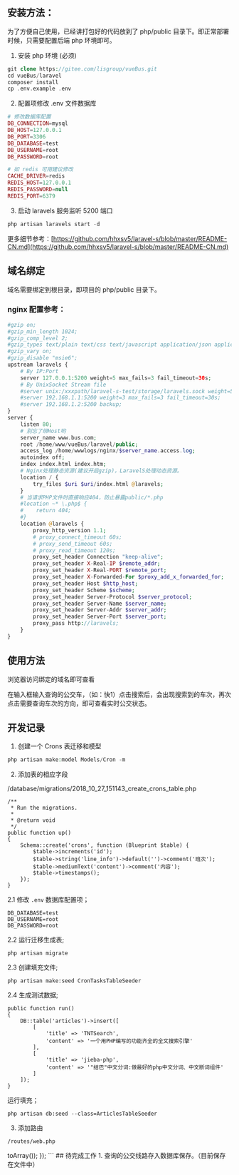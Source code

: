 ## 安装方法：
为了方便自己使用，已经讲打包好的代码放到了 php/public 目录下。即正常部署时候，只需要配置后端 php 环境即可。

1. 安装 php 环境 (必须)
```php
git clone https://gitee.com/lisgroup/vueBus.git
cd vueBus/laravel
composer install
cp .env.example .env
```

2. 配置项修改 .env 文件数据库
```php
# 修改数据库配置
DB_CONNECTION=mysql
DB_HOST=127.0.0.1
DB_PORT=3306
DB_DATABASE=test
DB_USERNAME=root
DB_PASSWORD=root

# 如 redis 可用建议修改
CACHE_DRIVER=redis
REDIS_HOST=127.0.0.1
REDIS_PASSWORD=null
REDIS_PORT=6379
```

3. 启动 laravels 服务监听 5200 端口
```php
php artisan laravels start -d
```
更多细节参考：[https://github.com/hhxsv5/laravel-s/blob/master/README-CN.md](https://github.com/hhxsv5/laravel-s/blob/master/README-CN.md)

## 域名绑定
域名需要绑定到根目录，即项目的 php/public 目录下。

### nginx 配置参考：
```php
#gzip on;
#gzip_min_length 1024;
#gzip_comp_level 2;
#gzip_types text/plain text/css text/javascript application/json application/javascript application/x-javascript application/xml application/x-httpd-php image/jpeg image/gif image/png font/ttf font/otf image/svg+xml;
#gzip_vary on;
#gzip_disable "msie6";
upstream laravels {
    # By IP:Port
    server 127.0.0.1:5200 weight=5 max_fails=3 fail_timeout=30s;
    # By UnixSocket Stream file
    #server unix:/xxxpath/laravel-s-test/storage/laravels.sock weight=5 max_fails=3 fail_timeout=30s;
    #server 192.168.1.1:5200 weight=3 max_fails=3 fail_timeout=30s;
    #server 192.168.1.2:5200 backup;
}
server {
    listen 80;
    # 别忘了绑Host哟
    server_name www.bus.com;
    root /home/www/vueBus/laravel/public;
    access_log /home/wwwlogs/nginx/$server_name.access.log;
    autoindex off;
    index index.html index.htm;
    # Nginx处理静态资源(建议开启gzip)，LaravelS处理动态资源。
    location / {
        try_files $uri $uri/index.html @laravels;
    }
    # 当请求PHP文件时直接响应404，防止暴露public/*.php
    #location ~* \.php$ {
    #    return 404;
    #}
    location @laravels {
        proxy_http_version 1.1;
        # proxy_connect_timeout 60s;
        # proxy_send_timeout 60s;
        # proxy_read_timeout 120s;
        proxy_set_header Connection "keep-alive";
        proxy_set_header X-Real-IP $remote_addr;
        proxy_set_header X-Real-PORT $remote_port;
        proxy_set_header X-Forwarded-For $proxy_add_x_forwarded_for;
        proxy_set_header Host $http_host;
        proxy_set_header Scheme $scheme;
        proxy_set_header Server-Protocol $server_protocol;
        proxy_set_header Server-Name $server_name;
        proxy_set_header Server-Addr $server_addr;
        proxy_set_header Server-Port $server_port;
        proxy_pass http://laravels;
    }
}
```


## 使用方法
浏览器访问绑定的域名即可查看

在输入框输入查询的公交车，（如：快1）点击搜索后，会出现搜索到的车次，再次点击需要查询车次的方向，即可查看实时公交状态。

## 开发记录

1. 创建一个 Crons 表迁移和模型
```php
php artisan make:model Models/Cron -m
```

2. 添加表的相应字段

/database/migrations/2018_10_27_151143_create_crons_table.php
```
/**
 * Run the migrations.
 *
 * @return void
 */
public function up()
{
    Schema::create('crons', function (Blueprint $table) {
        $table->increments('id');
        $table->string('line_info')->default('')->comment('班次');
        $table->mediumText('content')->comment('内容');
        $table->timestamps();
    });
}
```
2.1 修改 `.env` 数据库配置项；
```
DB_DATABASE=test
DB_USERNAME=root
DB_PASSWORD=root
```
2.2 运行迁移生成表;
```
php artisan migrate
```
2.3 创建填充文件;
```
php artisan make:seed CronTasksTableSeeder
```
2.4 生成测试数据;
```
public function run()
{
    DB::table('articles')->insert([
        [
            'title' => 'TNTSearch',
            'content' => '一个用PHP编写的功能齐全的全文搜索引擎'
        ],
        [
            'title' => 'jieba-php',
            'content' => '"结巴"中文分词:做最好的php中文分词、中文断词组件'
        ]
    ]);
}
```
运行填充；
```
php artisan db:seed --class=ArticlesTableSeeder
```

3. 添加路由
```
/routes/web.php
```
<?php
use App\Models\Cron;

Route::get('search', function () {
    // 为查看方便都转成数组
    dump(Cron::all()->toArray());
});
```


## 待完成工作
1. 查询的公交线路存入数据库保存。（目前保存在文件中）


